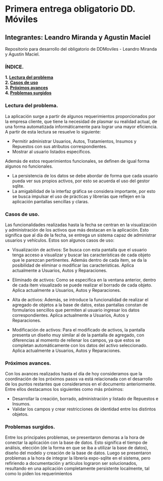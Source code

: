 # Primera entrega obligatorio DD. Móviles
## Integrantes: Leandro Miranda y Agustin Maciel
Repositorio para desarrollo del obligatorio de DDMoviles - Leandro Miranda y Agustin Maciel.

### ÍNDICE.
<b>1. [Lectura del problema](https://github.com/agustin0810/obligatorioDDMov/edit/main/README.md#lectura-del-problema)</b>
<br><b> 2. [Casos de uso](https://github.com/agustin0810/obligatorioDDMov/edit/main/README.md#casos-de-uso)</b>
<br><b> 3. [Próximos avances](https://github.com/agustin0810/obligatorioDDMov/edit/main/README.md#proximos-avances)</b>
<br><b> 4. [Problemas surgidos](https://github.com/agustin0810/obligatorioDDMov/edit/main/README.md#problemas-surgidos)</b>



### Lectura del problema.
La aplicación surge a partir de algunos requerimientos proporcionados por la
empresa cliente, que tiene la necesidad de plasmar su realidad actual, de una
forma automatizada informáticamente para lograr una mayor eficiencia.
A partir de esta lectura se resuelve lo siguiente:

 - Permitir administrar Usuarios, Autos, Tratamientos, Insumos y
   Repuestos con sus atributos correspondientes.
 - Mostrar al usuario listados específicos.

	
Además de estos requerimientos funcionales, se definen de igual forma
algunos no funcionales.

 - La persistencia de los datos se debe abordar de forma que cada
   usuario pueda ver sus propios activos, por esto se acuerda el uso del
   gestor sqlite.
 - La amigabilidad de la interfaz gráfica se considera importante, por
   esto se busca impulsar el uso de prácticas y librerías que reflejen
   en la aplicación pantallas sencillas y claras.

 ### Casos de uso.
Las funcionalidades realizadas hasta la fecha se centran en la visualización y
administración de los activos que más destacan en la aplicación.
Esto significa que al día de la fecha, se entrega un sistema capaz de
administrar usuarios y vehículos.
Estos son algunos casos de uso:

 - Visualización de activos:
Se busca con esta pantalla que el usuario tenga acceso a visualizar y
buscar las características de cada objeto que le parezcan pertinentes.
Además dentro de cada ítem, se da la posibilidad de eliminar o modificar las
características.
Aplica actualmente a Usuarios, Autos y Reparaciones.

 - Eliminado de activos:
Como se especifica en la ventana anterior, dentro de cada ítem
visualizado se puede realizar el borrado de cada objeto.
Aplica actualmente a Usuarios, Autos y Reparaciones.

 - Alta de activos:
Además, se introduce la funcionalidad de realizar el agregado de
objetos a la base de datos, estas pantallas constan de formularios sencillos
que permiten al usuario ingresar los datos correspondientes.
Aplica actualmente a Usuarios, Autos y Reparaciones.

 - Modificación de activos:
Para el modificado de activos, la pantalla presenta un diseño muy
similar al de la pantalla de agregado, con diferencias al momento de rellenar
los campos, ya que estos se completan automáticamente con los datos del
activo seleccionado.
Aplica actualmente a Usuarios, Autos y Reparaciones.

### Próximos avances.
Con los avances realizados hasta el día de hoy consideramos que la
coordinación de los próximos pasos va está relacionada con el desarrollo de
los puntos restantes que consideramos en el documento anteriormente.
Entre ellos destacamos los siguientes como más próximos:
 - Desarrollar la creación, borrado, administración y listado de
Repuestos e Insumos.
 - Validar los campos y crear restricciones de identidad entre los
distintos objetos.

### Problemas surgidos.
Entre los principales problemas, se presentaron demoras a la hora de
conectar la aplicación con la base de datos. Esto significa el tiempo de
análisis, elección (de la forma en que se iba a utilizar la base de datos),
diseño del modelo y creación de la base de datos.
Luego se presentaron problemas a la hora de integrar la librería expo-sqlite
en el sistema, pero refiriendo a documentación y artículos lograron ser
solucionados, resultando en una aplicación completamente persistente
localmente, tal como lo piden los requerimientos
